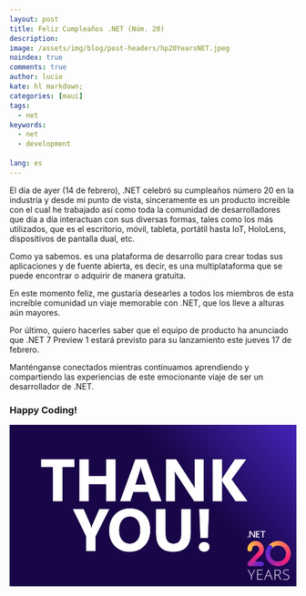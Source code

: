 ```yaml
---
layout: post
title: Feliz Cumpleaños .NET (Núm. 20)
description:
image: /assets/img/blog/post-headers/hp20YearsNET.jpeg
noindex: true
comments: true
author: lucio
kate: hl markdown;
categories: [maui]
tags:
  - net
keywords:
  - net
  - development
  
lang: es
---
```


El día de ayer (14 de febrero), .NET celebró su cumpleaños número 20 en la industria y desde mi punto de vista, sinceramente es un producto increible con el cual he trabajado así como toda la comunidad de desarrolladores que día a día interactuan con sus diversas formas, tales como los más utilizados, que es el escritorio, móvil, tableta, portátil hasta IoT, HoloLens, dispositivos de pantalla dual, etc.

Como ya sabemos. es una plataforma de desarrollo para crear todas sus aplicaciones y de fuente abierta, es decir, es una multiplataforma que se puede encontrar o adquirir de manera gratuita.

En este momento feliz, me gustaría desearles a todos los miembros de esta increíble comunidad un viaje memorable con .NET, que los lleve a alturas aún mayores.

Por último, quiero hacerles saber que el equipo de producto ha anunciado que .NET 7 Preview 1 estará previsto para su lanzamiento este jueves 17 de febrero.

Manténganse conectados mientras continuamos aprendiendo y compartiendo las experiencias de este emocionante viaje de ser un desarrollador de .NET.

### Happy Coding!

![image](/assets/img/blog/tutorials/dotnet-20-years-1.jpeg)